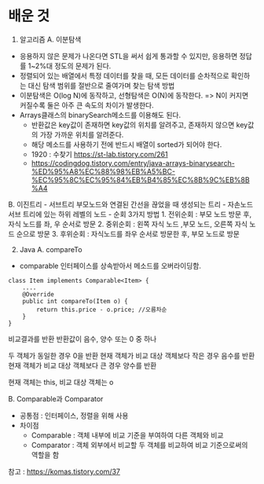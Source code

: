 # 배운 것
1. 알고리즘
A. 이분탐색
- 응용하지 않은 문제가 나온다면 STL을 써서 쉽게 통과할 수 있지만, 응용하면 정답률 1~2%대 정도의 문제가 된다. 
- 정렬되어 있는 배열에서 특정 데이터를 찾을 때, 모든 데이터를 순차적으로 확인하는 대신 탐색 범위를 절반으로 줄여가며 찾는 탐색 방법
- 이분탐색은 O(log N)에 동작하고, 선형탐색은 O(N)에 동작한다. 
    => N이 커지면 커질수록 둘은 아주 큰 속도의 차이가 발생한다. 
- Arrays클래스의 binarySearch메소드를 이용해도 된다. 
    - 반환값은 key값이 존재하면 key값의 위치를 알려주고, 존재하지 않으면 key값의 가장 가까운 위치를 알려준다. 
    - 해당 메소드를 사용하기 전에 반드시 배열이 sorted가 되어야 한다.  
    - 1920 : 수찾기
        https://st-lab.tistory.com/261
    - https://codingdog.tistory.com/entry/java-arrays-binarysearch-%ED%95%A8%EC%88%98%EB%A5%BC-%EC%95%8C%EC%95%84%EB%B4%85%EC%8B%9C%EB%8B%A4

B. 이진트리
    - 서브트리
        부모노드와 연결된 간선을 끊었을 때 생성되는 트리
    - 자손노드 
        서브 트리에 있는 하위 레벨의 노드
    - 순회 3가지 방법
        1. 전위순회 : 부모 노드 방문 후, 자식 노드를 좌, 우 순서로 방문
        2. 중위순회 : 왼쪽 자식 노드 ,부모 노드, 오른쪽 자식 노드 순으로 방문
        3. 후위순회 : 자식노드를 좌우 순서로 방문한 후, 부모 노드로 방문

2. Java
A. compareTo
- comparable 인터페이스를 상속받아서 메소드를 오버라이딩함. 
```
class Item implements Comparable<Item> {
    ....
    @Override
    public int compareTo(Item o) {
        return this.price - o.price; //오름차순 
    }
}
```
비교결과를 반환
반환값이 음수, 양수 또는 0 중 하나

두 객체가 동일한 경우 0을 반환
현재 객체가 비교 대상 객체보다 작은 경우 음수를 반환 
현재 객체가 비교 대상 객체보다 큰 경우 양수를 반환

현재 객체는 this, 비교 대상 객체는 o

B. Comparable과 Comparator
- 공통점 : 인터페이스, 정렬을 위해 사용
- 차이점
    - Comparable : 객체 내부에 비교 기준을 부여하여 다른 객체와 비교
    - Comparator : 객체 외부에서 비교할 두 객체를 비교하여 비교 기준으로써의 역할을 함 

참고 : https://komas.tistory.com/37